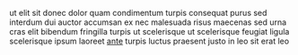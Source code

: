 ut elit sit donec dolor quam condimentum turpis consequat purus sed interdum dui
auctor accumsan ex nec malesuada risus maecenas sed urna cras elit bibendum
fringilla turpis ut scelerisque ut scelerisque feugiat ligula scelerisque ipsum
laoreet [ante](generated_webpages/molestie1.md) turpis luctus praesent justo in
leo sit erat leo